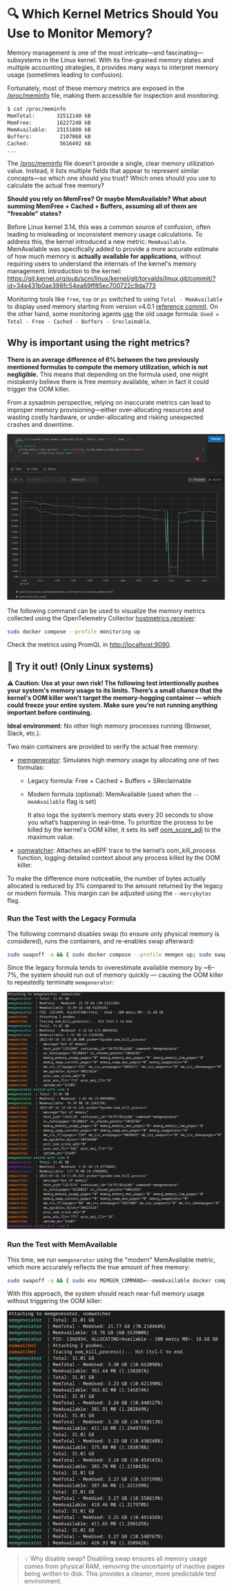 # 🔍 Which Kernel Metrics Should You Use to Monitor Memory?

Memory management is one of the most intricate—and fascinating—subsystems in the Linux kernel. With its fine-grained memory states and multiple accounting strategies, it provides many ways to interpret memory usage (sometimes leading to confusion).

Fortunately, most of these memory metrics are exposed in the [/proc/meminfo](https://man7.org/linux/man-pages/man5/proc_meminfo.5.html) file, making them accessible for inspection and monitoring:

```
$ cat /proc/meminfo
MemTotal:       32512140 kB
MemFree:        16227240 kB
MemAvailable:   23151880 kB
Buffers:         2107068 kB
Cached:          5616492 kB
...
```

The [/proc/meminfo](https://man7.org/linux/man-pages/man5/proc_meminfo.5.html) file doesn’t provide a single, clear memory utilization value. Instead, it lists multiple fields that appear to represent similar concepts—so which one should you trust? Which ones should you use to calculate the actual free memory?

**Should you rely on MemFree? Or maybe MemAvailable? What about summing MemFree + Cached + Buffers, assuming all of them are "freeable" states?**

Before Linux kernel 3.14, this was a common source of confusion, often leading to misleading or inconsistent memory usage calculations. To address this, the kernel introduced a new metric: `MemAvailable`. MemAvailable was specifically added to provide a more accurate estimate of how much memory is **actually available for applications**, without requiring users to understand the internals of the kernel's memory management. Introduction to the kernel: https://git.kernel.org/pub/scm/linux/kernel/git/torvalds/linux.git/commit/?id=34e431b0ae398fc54ea69ff85ec700722c9da773

Monitoring tools like `free`, `top` or `ps` switched to using `Total - MemAvailable` to display used memory starting from version v4.0.1 [reference commit](https://gitlab.com/procps-ng/procps/-/commit/2184e90d2). On the other hand, some monitoring agents [use](https://github.com/shirou/gopsutil/issues/1873) the old usage formula: `Used = Total - Free - Cached - Buffers - Sreclaimable`.

## Why is important using the right metrics?

**There is an average difference of 6% between the two previously mentioned formulas to compute the memory utilization, which is not negligible.** This means that depending on the formula used, one might mistakenly believe there is free memory available, when in fact it could trigger the OOM killer.

From a sysadmin perspective, relying on inaccurate metrics can lead to improper memory provisioning—either over-allocating resources and wasting costly hardware, or under-allocating and risking unexpected crashes and downtime.

![plot](./data/available_vs_used.png)

The following command can be used to visualize the memory metrics collected using the OpenTelemetry
Collector [hostmetrics receiver](https://github.com/open-telemetry/opentelemetry-collector-contrib/tree/v0.130.0/receiver/hostmetricsreceiver):

```bash
sudo docker compose --profile monitoring up
```

Check the metrics using PromQL in
[http://localhost:9090](http://localhost:9090).

## 🚀 Try it out! (Only Linux systems)

**⚠️ Caution: Use at your own risk! The following test intentionally pushes your system's memory usage to its limits. There’s a small chance that the kernel's OOM killer won't target the memory-hogging container — which could freeze your entire system. Make sure you’re not running anything important before continuing.**

**Ideal environment**: No other high memory processes running (Browser, Slack,
etc.).

Two main containers are provided to verify the actual free memory:

- [memgenerator](./memgenerator/): Simulates high memory usage by allocating one of two formulas:
  - Legacy formula: Free + Cached + Buffers + SReclaimable
  - Modern formula (optional): MemAvailable (used when the `--memAvailable` flag is set)

    It also logs the system’s memory stats every 20 seconds to show you what’s happening in real-time. To prioritize the process to be killed by the kernel's OOM killer, it sets its self [oom_score_adj](https://man7.org/linux/man-pages/man5/proc_pid_oom_score_adj.5.html) to the maximum value.
- [oomwatcher](./oomwatcher/): Attaches an eBPF trace to the kernel’s oom_kill_process function, logging detailed context about any process killed by the OOM killer.

To make the difference more noticeable, the number of bytes actually allocated is reduced by 3% compared to the amount returned by the legacy or modern formula. This margin can be adjusted using the `--mercybytes` flag.

### Run the Test with the Legacy Formula

The following command disables swap (to ensure only physical memory is considered), runs the containers, and re-enables swap afterward:

```bash
sudo swapoff -a && { sudo docker compose --profile memgen up; sudo swapon -a; }
```

Since the legacy formula tends to overestimate available memory by ~6–7%, the system should run out of memory quickly — causing the OOM killer to repeatedly terminate `memgenerator`:

![plot](./data/legacy_run_example.png)

### Run the Test with MemAvailable

This time, we run `memgenerator` using the "modern" MemAvailable metric, which more accurately reflects the true amount of free memory:

```bash
sudo swapoff -a && { sudo env MEMGEN_COMMAND=--memAvailable docker compose --profile memgen up; sudo swapon -a; }
```

With this approach, the system should reach near-full memory usage without triggering the OOM killer:

![plot](./data/available_run_example.png)

> 💡 Why disable swap?
Disabling swap ensures all memory usage comes from physical RAM, removing the uncertainty of inactive pages being written to disk. This provides a cleaner, more predictable test environment.
